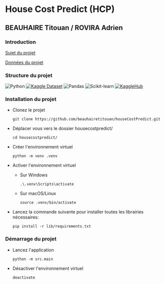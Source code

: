 # House Cost Predict (HCP)
## BEAUHAIRE Titouan / ROVIRA Adrien

### Introduction

[Sujet du projet](docs/Sujet_Projet_IA_BEAUHAIRE_ROVIRA.pdf)

[Données du projet](https://www.kaggle.com/datasets/zafarali27/house-price-prediction-dataset)


### Structure du projet

![Python](https://img.shields.io/badge/Language-Python-green.svg)
[![Kaggle Dataset](https://img.shields.io/badge/Kaggle-Dataset-blue.svg)](https://www.kaggle.com/datasets/zafarali27/house-price-prediction-dataset)
![Pandas](https://img.shields.io/badge/Library-Pandas-purple.svg)
![Scikit-learn](https://img.shields.io/badge/Library-Scikit--learn-red.svg)
[![KaggleHub](https://img.shields.io/badge/KaggleHub-Project-yellow.svg)](https://www.kaggle.com/kagglehub/ton-projet)







### Installation du projet


- Clonez le projet

    ```shell
    git clone https://github.com/beauhairetitouan/houseCostPredict.git
    ```

- Déplacer vous vers le dossier housecostpredict/

    ```shell
    cd housecostpredict/
    ```

- Créer l'environnement virtuel

    ```shell
    python -m venv .venv
    ```

- Activer l'environnement virtuel

    - Sur Windows

        ```shell
        .\.venv\Scripts\activate
        ```

    - Sur macOS/Linux

        ```shell
        source .venv/bin/activate
        ```


- Lancez la commande suivante pour installer toutes les librairies nécessaires:

    ```shell
    pip install -r lib/requirements.txt
    ```

### Démarrage du projet

- Lancez l'application

    ```shell
    python -m src.main
    ```
- Désactiver l'environnement virtuel

    ```shell
    deactivate
    ```

